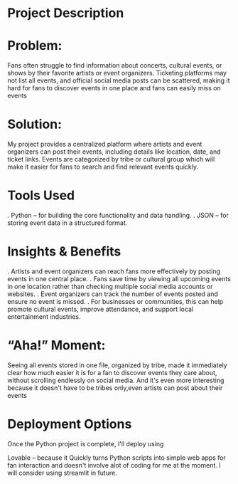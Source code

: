 # Project Description
# Problem:
Fans often struggle to find information about concerts, cultural events, or shows by their favorite artists or event organizers. Ticketing platforms may not list all events, and official social media posts can be scattered, making it hard for fans to discover events in one place and fans can easily miss on events
# Solution:
My project provides a centralized platform where artists and event organizers can post their events, including details like location, date, and ticket links. Events are categorized by tribe or cultural group which will make it easier for fans to search and find relevant events quickly.
# Tools Used
. Python – for building the core functionality and data handling.
. JSON – for storing event data in a structured format.
# Insights & Benefits
. Artists and event organizers can reach fans more effectively by posting events in one central place.
. Fans save time by viewing all upcoming events in one location rather than checking multiple social media accounts or websites.
. Event organizers can track the number of events posted and ensure no event is missed.
. For businesses or communities, this can help promote cultural events, improve attendance, and support local entertainment industries.
# “Aha!” Moment:
Seeing all events stored in one file, organized by tribe, made it immediately clear how much easier it is for a fan to discover events they care about, without scrolling endlessly on social media. And it's even more interesting because it doesn't have to be tribes only,even artists can post about their events
# Deployment Options
Once the Python project is complete, I'll deploy using

Lovable – because it Quickly turns Python scripts into simple web apps for fan interaction and doesn't involve alot of coding for me at the moment. I will consider using streamlit in future.